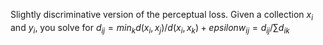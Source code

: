 Slightly discriminative version of the perceptual loss. Given a collection $x_i$ and $y_i$, you solve for $d_{ij} = min_k d(x_i,x_j)/d(x_i,x_k) + epsilon w_{ij} = d_{ij}/\sum d_{ik}$
